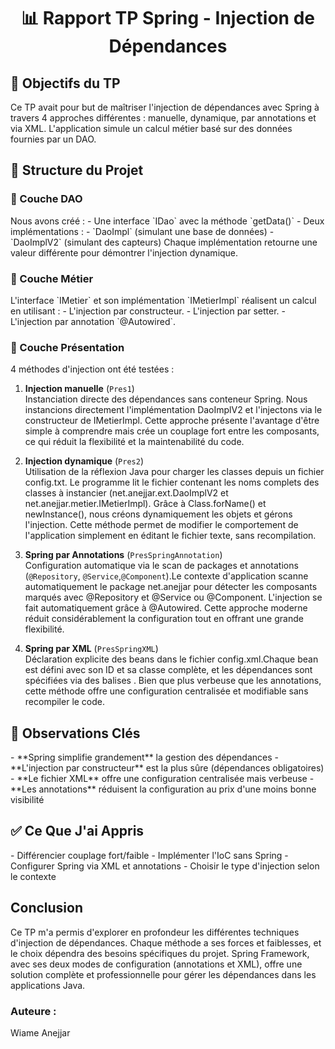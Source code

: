 <h1 align="center">📊 Rapport TP Spring - Injection de Dépendances</h1>

<h2>🎯 Objectifs du TP</h2>
Ce TP avait pour but de maîtriser l'injection de dépendances avec Spring à travers 4 approches différentes : manuelle, dynamique, par annotations et via XML. L'application simule un calcul métier basé sur des données fournies par un DAO.

<h2>🧩 Structure du Projet</h2>

<h3>🔹 Couche DAO</h3>
Nous avons créé :
- Une interface `IDao` avec la méthode `getData()`
- Deux implémentations : 
  - `DaoImpl` (simulant une base de données)
  - `DaoImplV2` (simulant des capteurs)
Chaque implémentation retourne une valeur différente pour démontrer l'injection dynamique.

<h3>🔹 Couche Métier</h3>
L'interface `IMetier` et son implémentation `IMetierImpl` réalisent un calcul en utilisant :
- L'injection par constructeur.
- L'injection par setter.
- L'injection par annotation `@Autowired`.

<h3>🔹 Couche Présentation</h3>
4 méthodes d'injection ont été testées :

1. **Injection manuelle** (`Pres1`)  
   Instanciation directe des dépendances sans conteneur Spring. Nous instancions directement l'implémentation DaoImplV2 et l'injectons via le constructeur de IMetierImpl. Cette approche présente l'avantage d'être simple à comprendre mais crée un couplage fort entre les composants, ce qui réduit la flexibilité et la maintenabilité du code.


2. **Injection dynamique** (`Pres2`)  
   Utilisation de la réflexion Java pour charger les classes depuis un fichier config.txt. Le programme lit le fichier contenant les noms complets des classes à instancier (net.anejjar.ext.DaoImplV2 et net.anejjar.metier.IMetierImpl). Grâce à Class.forName() et newInstance(), nous créons dynamiquement les objets et gérons l'injection. Cette méthode permet de modifier le comportement de l'application simplement en éditant le fichier texte, sans recompilation.

3. **Spring par Annotations** (`PresSpringAnnotation`)  
   Configuration automatique via le scan de packages et annotations (`@Repository`, `@Service`,`@Component`).Le contexte d'application scanne automatiquement le package net.anejjar pour détecter les composants marqués avec @Repository et @Service ou @Component. L'injection se fait automatiquement grâce à @Autowired. Cette approche moderne réduit considérablement la configuration tout en offrant une grande flexibilité.

4. **Spring par XML** (`PresSpringXML`)  
   Déclaration explicite des beans dans le fichier config.xml.Chaque bean est défini avec son ID et sa classe complète, et les dépendances sont spécifiées via des balises <constructor-arg>. Bien que plus verbeuse que les annotations, cette méthode offre une configuration centralisée et modifiable sans recompiler le code.

<h2>📝 Observations Clés</h2>
- **Spring simplifie grandement** la gestion des dépendances  
- **L'injection par constructeur** est la plus sûre (dépendances obligatoires)  
- **Le fichier XML** offre une configuration centralisée mais verbeuse  
- **Les annotations** réduisent la configuration au prix d'une moins bonne visibilité  

<h2>✅ Ce Que J'ai Appris</h2>
- Différencier couplage fort/faible  
- Implémenter l'IoC sans Spring  
- Configurer Spring via XML et annotations  
- Choisir le type d'injection selon le contexte  
<h2>Conclusion</h2>
Ce TP m'a permis d'explorer en profondeur les différentes techniques d'injection de dépendances. Chaque méthode a ses forces et faiblesses, et le choix dépendra des besoins spécifiques du projet. Spring Framework, avec ses deux modes de configuration (annotations et XML), offre une solution complète et professionnelle pour gérer les dépendances dans les applications Java.

<h3> Auteure :</h3>
Wiame Anejjar
